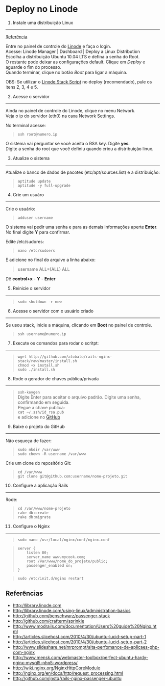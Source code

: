 Deploy no Linode
================

1. Instale uma distribuição Linux
---------------------------------
[Referência](http://library.linode.com/linode-manager/deploying-a-linux-distribution)

Entre no painel de controle do [Linode](www.linode.com) e faça o login.  
Acesse: Linode Manager | Dashboard | Deploy a Linux Distribution  
Escolha a distribuição Ubuntu 10.04 LTS e defina a senha do Root.  
O restante pode deixar as configurações default. Clique em *Deploy* e aguarde o fim do processo.  
Quando terminar, clique no botão *Boot* para ligar a máquina.

OBS: Se utilizar o [Linode Stack Script](http://github.com/alobato/rails-nginx-stack/raw/master/linode-stack-script.sh) no deploy (recomendado), pule os itens 2, 3, 4 e 5.


2. Acesse o servidor
--------------------
Ainda no painel de controle do Linode, clique no menu Network.  
Veja o ip do servidor (eth0) na caxa Network Settings.

No terminal acesse:
>`ssh root@numero.ip`

O sistema vai perguntar se você aceita o RSA key. Digite **yes**.  
Digite a senha do root que você definiu quando criou a distribuição linux.


3. Atualize o sistema
----------------------------------
Atualize o banco de dados de pacotes (etc/apt/sources.list) e a distribuição:

>`aptitude update`  
>`aptitude -y full-upgrade`


4. Crie um usuáro
------------------
Crie o usuário:  
>`adduser username`

O sistema vai pedir uma senha e para as demais informações aperte **Enter**.
No final digite **Y** para confirmar.

Edite /etc/sudores:  
>`nano /etc/sudoers`

E adicione no final do arquivo a linha abaixo:
>username ALL=(ALL) ALL

Dê **control+x** - **Y** - **Enter**


5. Reinicie o servidor
----------------------
>`sudo shutdown -r now`


6. Acesse o servidor com o usuário criado
------------------------------------------
Se usou stack, inicie a máquina, clicando em **Boot** no painel de controle.
>`ssh username@numero.ip`


7. Execute os comandos para rodar o scritpt:
-------------------
>`wget http://github.com/alobato/rails-nginx-stack/raw/master/install.sh`  
>`chmod +x install.sh`  
>`sudo ./install.sh`


8. Rode o gerador de chaves pública/privada
-------------------------------------------
>`ssh-keygen`  
Digite Enter para aceitar o arquivo padrão. Digite uma senha, confirmando em seguida.  
Pegue a chave publica:  
>`cat ~/.ssh/id_rsa.pub`  
e adicione no [GitHub](https://github.com/account#ssh_bucket)  


9. Baixe o projeto do GitHub
----------------------------
Não esqueça de fazer:  
>`sudo mkdir /var/www`  
>`sudo chown -R username /var/www`

Crie um clone do repositório Git:  
>`cd /var/www`  
>`git clone git@github.com:username/nome-projeto.git`  


10. Configure a aplicação Rails
--------------------------------
Rode:  
>`cd /var/www/nome-projeto`  
>`rake db:create`  
>`rake db:migrate`  


11. Configure o Nginx
---------------------

>`sudo nano /usr/local/nginx/conf/nginx.conf`  

>     server {
>         listen 80;
>         server_name www.mycook.com;
>         root /var/www/nome_do_projeto/public;
>         passenger_enabled on;
>     }


>`sudo /etc/init.d/nginx restart`



Referências
------------
* http://library.linode.com
* http://library.linode.com/using-linux/administration-basics
* http://github.com/benschwarz/passenger-stack
* http://github.com/crafterm/sprinkle
* http://www.modrails.com/documentation/Users%20guide%20Nginx.html
* http://articles.slicehost.com/2010/4/30/ubuntu-lucid-setup-part-1
* http://articles.slicehost.com/2010/4/30/ubuntu-lucid-setup-part-2
* http://www.slideshare.net/mrprompt/alta-perfomance-de-aplicaes-php-com-nginx
* http://www.mensk.com/webmaster-toolbox/perfect-ubuntu-hardy-nginx-mysql5-php5-wordpress/
* http://wiki.nginx.org/NginxHttpCoreModule
* http://nginx.org/en/docs/http/request_processing.html
* http://github.com/jnstq/rails-nginx-passenger-ubuntu